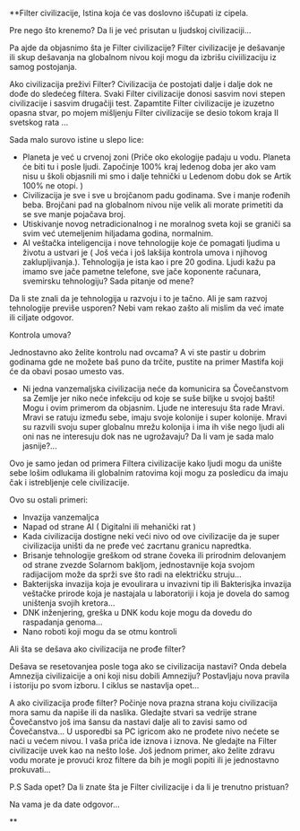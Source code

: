 **Filter civilizacije, Istina koja će vas doslovno iščupati iz cipela.

Pre nego što krenemo? Da li je već prisutan u ljudskoj civilizaciji…

Pa ajde da objasnimo šta je Filter civilizacije? Filter civilizacije je dešavanje ili skup dešavanja na globalnom nivou koji mogu da izbrišu civiilizaciju iz samog postojanja.

Ako civilizacija preživi Filter? Civilizacija će postojati dalje i dalje dok ne dođe do sledećeg filtera. Svaki Filter civilizacije donosi sasvim novi stepen civilizacije i sasvim drugačiji test. Zapamtite Filter civilizacije je izuzetno opasna stvar, po mojem mišljenju Filter civilizacije se desio tokom kraja II svetskog rata ...

Sada malo surovo istine u slepo lice:

- Planeta je već u crvenoj zoni (Priče oko ekologije padaju u vodu. Planeta će biti tu i posle ljudi. Započinje 100% kraj ledenog doba jer ako vam nisu u školi objasnili mi smo i dalje tehnički u Ledenom dobu dok se Artik 100% ne otopi. )
- Civilizacija je sve i sve u brojčanom padu godinama. Sve i manje rođenih beba. Brojčani pad na globalnom nivou nije velik ali morate primetiti da se sve manje pojačava broj.
- Utiskivanje novog netradicionalnog i ne moralnog sveta koji se graniči sa svim već utemeljenim hiljadama godina, normalnim.
- AI veštačka inteligencija i nove tehnologije koje će pomagati ljudima u životu a ustvari je ( Još veća i još lakšija kontrola umova i njihovog zaklupljivanja.).
  Tehnologija je ista kao i pre 20 godina. Ljudi kažu pa imamo sve jače pametne telefone, sve jače koponente računara, svemirsku tehnologiju? Sada pitanje od mene?

Da li ste znali da je tehnologija u razvoju i to je tačno. Ali je sam razvoj tehnologije previše usporen? Nebi vam rekao zašto ali mislim da već imate ili ciljate odgovor.

Kontrola umova?

Jednostavno ako želite kontrolu nad ovcama? A vi ste pastir u dobrim godinama gde ne možete baš puno da trčite, pustite na primer Mastifa koji će da obavi posao umesto vas.

- Ni jedna vanzemaljska civilizacija neće da komunicira sa Čovečanstvom sa Zemlje jer niko neće infekciju od koje se suše biljke u svojoj bašti! Mogu i ovim primerom da objasnim. Ljude ne interesuju šta rade Mravi. Mravi se ratuju između sebe, imaju svoje kolonije i super kolonije. Mravi su razvili svoju super globalnu mrežu kolonija i ima ih više nego ljudi ali oni nas ne interesuju dok nas ne ugrožavaju? Da li vam je sada malo jasnije?...

Ovo je samo jedan od primera Filtera civilizacije kako ljudi mogu da unište sebe lošim odlukama ili globalnim ratovima koji mogu za posledicu da imaju čak i istrebljenje cele civilizacije.

Ovo su ostali primeri:

- Invazija vanzemaljca
- Napad od strane AI ( Digitalni ili mehanički rat )
- Kada civilizacija dostigne neki veći nivo od ove civilizacije da je super civilizacija uništi da ne pređe već zacrtanu granicu napredtka.
- Brisanje tehnologije greškom od strane čoveka ili prirodnim delovanjem od strane zvezde Solarnom bakljom, jednostavnije koja svojom radijacijom može da sprži sve što radi na električku struju…
- Bakterijska invazija koja je evoulirara u invazivni tip ili Bakterisjka invazija veštačke prirode koja je nastajala u laboratoriji i koja je dovela do samog uništenja svojih kretora…
- DNK inženjering, greška u DNK kodu koje mogu da dovedu do raspadanja genoma…
- Nano roboti koji mogu da se otmu kontroli

Ali šta se dešava ako civilizacija ne prođe filter?

Dešava se resetovanjea posle toga ako se civilizacija nastavi? Onda debela Amnezija civilizaicije a oni koji nisu dobili Amneziju? Postavljaju nova pravila i istoriju po svom izboru.
I ciklus se nastavlja opet…

A ako civilizacija prođe filter?
Počinje nova prazna strana koju civilizacija mora samu da napiše ili da naslika. Gledajte stvari sa vedrije strane Čovečanstvo još ima šansu da nastavi dalje ali to zavisi samo od Čovečanstva… U usporedbi sa PC igricom ako ne prođete nivo nećete se naći u većem nivou. I vaša priča ide iznova i iznova. Ne gledajte na Filter civilizacije uvek kao na nešto loše. Još jednom primer, ako želite zdravu vodu morate je provući kroz filtere da bih je mogli popiti ili je jednostavno prokuvati…

P.S Sada opet? Da li znate šta je Filter civilizacije i da li je trenutno pristuan?

Na vama je da date odgovor…

**
